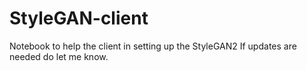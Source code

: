 # StyleGAN-client
Notebook to help the client in setting up the StyleGAN2
If updates are needed do let me know.
